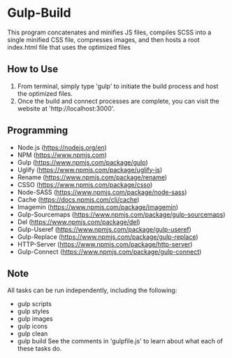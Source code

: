 # Gulp-Build
This program concatenates and minifies JS files, compiles SCSS into a single minified CSS file, compresses images, and then hosts a root index.html file that uses the optimized files

## How to Use
1. From terminal, simply type 'gulp' to initiate the build process and host the optimized files.
2. Once the build and connect processes are complete, you can visit the website at 'http://localhost:3000'.

## Programming
* Node.js (https://nodejs.org/en)
* NPM (https://www.npmjs.com)
* Gulp (https://www.npmjs.com/package/gulp)
* Uglify (https://www.npmjs.com/package/uglify-js)
* Rename (https://www.npmjs.com/package/rename)
* CSSO (https://www.npmjs.com/package/csso)
* Node-SASS (https://www.npmjs.com/package/node-sass)
* Cache (https://docs.npmjs.com/cli/cache)
* Imagemin (https://www.npmjs.com/package/imagemin)
* Gulp-Sourcemaps (https://www.npmjs.com/package/gulp-sourcemaps)
* Del (https://www.npmjs.com/package/del)
* Gulp-Useref (https://www.npmjs.com/package/gulp-useref)
* Gulp-Replace (https://www.npmjs.com/package/gulp-replace)
* HTTP-Server (https://www.npmjs.com/package/http-server)
* Gulp-Connect (https://www.npmjs.com/package/gulp-connect)

## Note
All tasks can be run independently, including the following:
* gulp scripts
* gulp styles
* gulp images
* gulp icons
* gulp clean
* gulp build
See the comments in 'gulpfile.js' to learn about what each of these tasks do.
